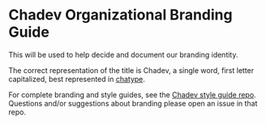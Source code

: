 # Chadev Organizational Branding Guide

This will be used to help decide and document our branding identity.

The correct representation of the title is Chadev, a single word, first letter capitalized, best represented in [chatype](http://chatype.com/ "chatype | the typeface for Chattanooga Tennessee").

For complete branding and style guides, see the [Chadev style guide repo](https://github.com/chadev/style-guide).  Questions and/or suggestions about branding please open an issue in that repo.
